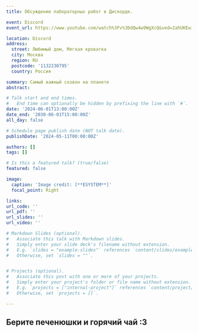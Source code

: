 ```yaml
---
title: Обсуждение лабораторных работ в Дискорде.

event: Discord
event_url: https://www.youtube.com/watch%3Fv%3DdQw4w9WgXcQ&ved=2ahUKEwiw75rrzYSGAxUhHRAIHa2wCfQQwqsBegQICBAG&usg=AOvVaw0aHtehaphMhOCAkCydRLZU

location: Discord
address:
  street: Любимый дом, Мягкая кроватка
  city: Москва
  region: RU
  postcode: '1132230795'
  country: Россия

summary: Самый важный созвон на планете
abstract: 

# Talk start and end times.
#   End time can optionally be hidden by prefixing the line with `#`.
date: '2024-06-01T13:00:00Z'
date_end: '2030-06-01T15:00:00Z'
all_day: false

# Schedule page publish date (NOT talk date).
publishDate: '2024-05-11T00:00:00Z'

authors: []
tags: []

# Is this a featured talk? (true/false)
featured: false

image:
  caption: 'Image credit: [**ESYSTEM**]'
  focal_point: Right

links:
url_code: ''
url_pdf: ''
url_slides: ''
url_video: ''

# Markdown Slides (optional).
#   Associate this talk with Markdown slides.
#   Simply enter your slide deck's filename without extension.
#   E.g. `slides = "example-slides"` references `content/slides/example-slides.md`.
#   Otherwise, set `slides = ""`.


# Projects (optional).
#   Associate this post with one or more of your projects.
#   Simply enter your project's folder or file name without extension.
#   E.g. `projects = ["internal-project"]` references `content/project/deep-learning/index.md`.
#   Otherwise, set `projects = []`.

---
```


## Берите печенюшки и горячий чай :3
